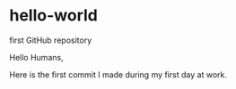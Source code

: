 # hello-world
first GitHub repository

Hello Humans,

Here is the first commit I made during my first day at work.
